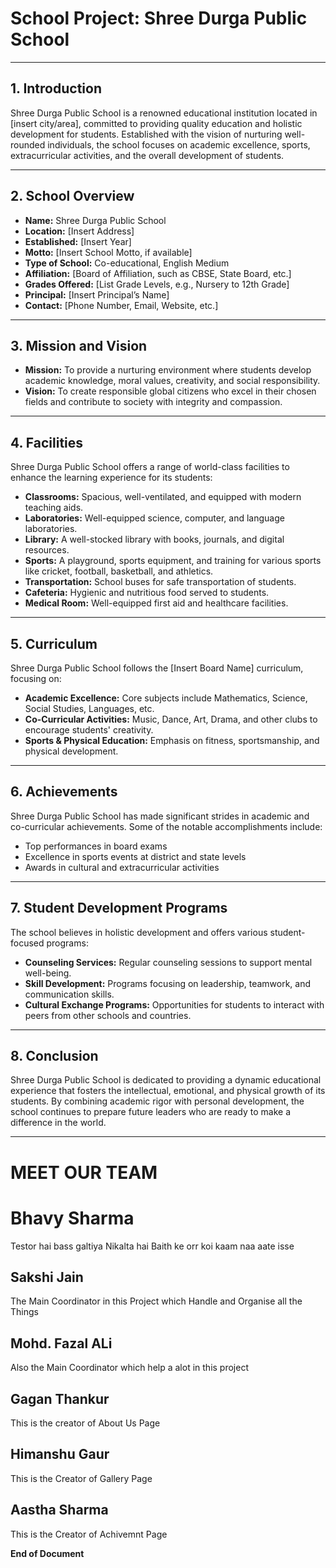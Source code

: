 # School Project: Shree Durga Public School

---

## 1. Introduction
Shree Durga Public School is a renowned educational institution located in [insert city/area], committed to providing quality education and holistic development for students. Established with the vision of nurturing well-rounded individuals, the school focuses on academic excellence, sports, extracurricular activities, and the overall development of students.

---

## 2. School Overview

- **Name:** Shree Durga Public School
- **Location:** [Insert Address]
- **Established:** [Insert Year]
- **Motto:** [Insert School Motto, if available]
- **Type of School:** Co-educational, English Medium
- **Affiliation:** [Board of Affiliation, such as CBSE, State Board, etc.]
- **Grades Offered:** [List Grade Levels, e.g., Nursery to 12th Grade]
- **Principal:** [Insert Principal’s Name]
- **Contact:** [Phone Number, Email, Website, etc.]

---

## 3. Mission and Vision

- **Mission:** To provide a nurturing environment where students develop academic knowledge, moral values, creativity, and social responsibility.
- **Vision:** To create responsible global citizens who excel in their chosen fields and contribute to society with integrity and compassion.

---


## 4. Facilities
Shree Durga Public School offers a range of world-class facilities to enhance the learning experience for its students:

- **Classrooms:** Spacious, well-ventilated, and equipped with modern teaching aids.
- **Laboratories:** Well-equipped science, computer, and language laboratories.
- **Library:** A well-stocked library with books, journals, and digital resources.
- **Sports:** A playground, sports equipment, and training for various sports like cricket, football, basketball, and athletics.
- **Transportation:** School buses for safe transportation of students.
- **Cafeteria:** Hygienic and nutritious food served to students.
- **Medical Room:** Well-equipped first aid and healthcare facilities.

---

## 5. Curriculum
Shree Durga Public School follows the [Insert Board Name] curriculum, focusing on:

- **Academic Excellence:** Core subjects include Mathematics, Science, Social Studies, Languages, etc.
- **Co-Curricular Activities:** Music, Dance, Art, Drama, and other clubs to encourage students' creativity.
- **Sports & Physical Education:** Emphasis on fitness, sportsmanship, and physical development.

---


## 6. Achievements
Shree Durga Public School has made significant strides in academic and co-curricular achievements. Some of the notable accomplishments include:

- Top performances in board exams
- Excellence in sports events at district and state levels
- Awards in cultural and extracurricular activities

---

## 7. Student Development Programs
The school believes in holistic development and offers various student-focused programs:

- **Counseling Services:** Regular counseling sessions to support mental well-being.
- **Skill Development:** Programs focusing on leadership, teamwork, and communication skills.
- **Cultural Exchange Programs:** Opportunities for students to interact with peers from other schools and countries.

---

## 8. Conclusion
Shree Durga Public School is dedicated to providing a dynamic educational experience that fosters the intellectual, emotional, and physical growth of its students. By combining academic rigor with personal development, the school continues to prepare future leaders who are ready to make a difference in the world.

---


# MEET OUR TEAM

# Bhavy Sharma
Testor hai bass galtiya Nikalta hai Baith ke orr koi kaam naa aate isse

## Sakshi Jain
The Main Coordinator in this Project which Handle and Organise all the Things

## Mohd. Fazal ALi
Also the Main Coordinator which help a alot in this project

## Gagan Thankur
This is the creator of About Us Page

## Himanshu Gaur
This is the Creator of Gallery Page

## Aastha Sharma
This is the Creator of Achivemnt Page

**End of Document**
